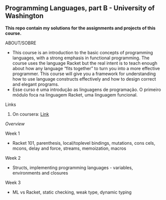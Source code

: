 ## Programming Languages, part B - University of Washington

**This repo contain my solutions for the assignments and projects of this course.**

ABOUT/SOBRE

* This course is an introduction to the basic concepts of programming languages, with a strong emphasis in functional programming. The course uses the language Racket but the real intent is to teach enough about how any language “fits together” to turn you into a more effective programmer. This course will give you a framework for understanding how to use language constructs effectively and how to design correct and elegant programs.
* Esse curso é uma introdução as linguagens de programação. O primeiro módulo foca na linguagem Racket, uma linguagem funcional.

Links
1. On coursera: [Link](https://www.coursera.org/learn/programming-languages-part-b)

*Overview*

Week 1
* Racket 101, parenthesis, local/toplevel bindings, mutations, cons cels, mcons, delay and force, streams, memoization, macros

Week 2
* Structs, implementing programming languages - variables, environments and closures

Week 3
* ML vs Racket, static checking, weak type, dynamic typing 
